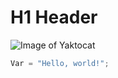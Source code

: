 # H1 Header

![Image of Yaktocat](https://octodex.github.com/images/yaktocat.png)

``` python
Var = "Hello, world!";
```
